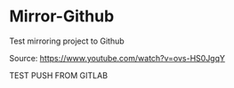 # Mirror-Github

Test mirroring project to Github

Source:
https://www.youtube.com/watch?v=ovs-HS0JgqY


TEST PUSH FROM GITLAB
